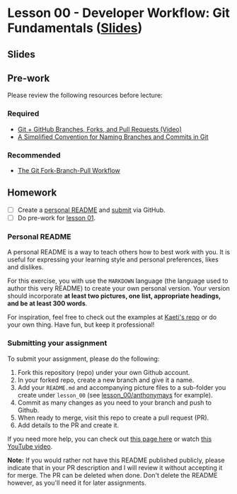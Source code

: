 # Lesson 00 - Developer Workflow: Git Fundamentals ([Slides](https://code-differently.github.io/code-society-25-2/slides/#/lesson_00))

## Slides

## Pre-work

Please review the following resources before lecture:

### Required
* [Git + GitHub Branches, Forks, and Pull Requests (Video)](https://youtu.be/oa1wXWeH1IQ?si=fnN6f4Ua1dbdWmqN)
* [A Simplified Convention for Naming Branches and Commits in Git](https://dev.to/varbsan/a-simplified-convention-for-naming-branches-and-commits-in-git-il4)

### Recommended
* [The Git Fork-Branch-Pull Workflow](https://www.tomasbeuzen.com/post/git-fork-branch-pull/)

## Homework

- [ ] Create a [personal README](#personal-readme) and [submit](#submitting-your-assignment) via GitHub.
- [ ] Do pre-work for [lesson 01](/lesson_01/).

### Personal README

A personal README is a way to teach others how to best work with you. It is useful for expressing your learning style and personal preferences, likes and dislikes.

For this exercise, you with use the `MARKDOWN` language (the language used to author this very README) to create your own personal version. Your version should incorporate __at least two pictures, one list, appropriate headings, and be at least 300 words__.

For inspiration, feel free to check out the examples at [Kaeti's repo][kaeti-repo] or do your own thing. Have fun, but keep it professional!

[kaeti-repo]: https://github.com/kaeti/personal-readme

### Submitting your assignment

To submit your assignment, please do the following:

1. Fork this repository (repo) under your own Github account.
1. In your forked repo, create a new branch and give it a name.
1. Add your `README.md` and accompanying picture files to a sub-folder you create under `lesson_00` (see [lesson_00/anthonymays](/lesson_00/anthonymays) for example).
1. Commit as many changes as you need to your branch and push to Github.
1. When ready to merge, visit this repo to create a pull request (PR).
1. Add details to the PR and create it.

If you need more help, you can check out [this page here][open-source-contributions] or watch [this YouTube video][open-source-youtube].

**Note:** If you would rather not have this README published publicly, please indicate that in your PR description and I will review it without accepting it for merge. The PR can be deleted when done. Don't delete the README however, as you'll need it for later assignments.

[open-source-contributions]: https://github.com/gabrieldemarmiesse/getting_started_open_source
[open-source-youtube]: https://www.youtube.com/watch?v=a_FLqX3vGR4
[open-source-youtube]: https://www.youtube.com/watch?v=a_FLqX3vGR4
